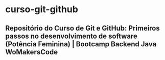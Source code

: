 # **curso-git-github**

## Repositório do Curso de Git e GitHub: Primeiros passos no desenvolvimento de software (Potência Feminina) | Bootcamp Backend Java WoMakersCode
